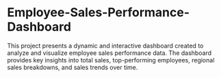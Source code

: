 # Employee-Sales-Performance-Dashboard
This project presents a dynamic and interactive dashboard created to analyze and visualize employee sales performance data. The dashboard provides key insights into total sales, top-performing employees, regional sales breakdowns, and sales trends over time.
